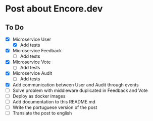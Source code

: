 # Post about Encore.dev

## To Do

- [x] Microservice User
    - [x] Add tests
- [x] Microservice Feedback
    - [ ] Add tests
- [x] Microservice Vote
    - [ ] Add tests
- [x] Microservice Audit
    - [ ] Add tests
- [x] Add communication between User and Audit through events
- [ ] Solve problem with middleware duplicated in Feedback and Vote
- [ ] Deploy as docker images
- [ ] Add documentation to this README.md
- [ ] Write the portuguese version of the post
- [ ] Translate the post to english
